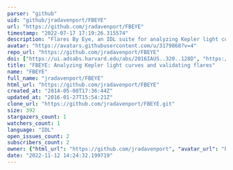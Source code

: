```yaml
---
parser: "github"
uid: "github/jradavenport/FBEYE"
url: "https://github.com/jradavenport/FBEYE"
timestamp: "2022-07-17 17:19:26.315574"
description: "Flares By Eye, an IDL suite for analyzing Kepler light curves and validating flares"
avatar: "https://avatars.githubusercontent.com/u/3179868?v=4"
repo_url: "https://github.com/jradavenport/FBEYE"
doi: ["https://ui.adsabs.harvard.edu/abs/2016IAUS..320..128D", "https://ui.adsabs.harvard.edu/abs/2014ApJ...797..122D", "https://ui.adsabs.harvard.edu/abs/2017ascl.soft12011J/abstract"]
title: "FBEYE: Analyzing Kepler light curves and validating flares"
name: "FBEYE"
full_name: "jradavenport/FBEYE"
html_url: "https://github.com/jradavenport/FBEYE"
created_at: "2014-05-08T17:36:44Z"
updated_at: "2016-01-27T15:54:21Z"
clone_url: "https://github.com/jradavenport/FBEYE.git"
size: 392
stargazers_count: 1
watchers_count: 1
language: "IDL"
open_issues_count: 2
subscribers_count: 2
owner: {"html_url": "https://github.com/jradavenport", "avatar_url": "https://avatars.githubusercontent.com/u/3179868?v=4", "login": "jradavenport", "type": "User"}
date: "2022-11-12 14:24:32.199719"
---
```

